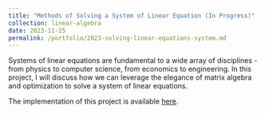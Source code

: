 ```yaml
---
title: "Methods of Solving a System of Linear Equation (In Progress)"
collection: linear-algebra
date: 2023-11-25
permalink: /portfolio/2023-solving-linear-equations-system.md
---
```


Systems of linear equations are fundamental to a wide array of disciplines - from physics to computer science, from economics to engineering. In this project, I will discuss how we can leverage  the elegance of matrix algebra and optimization to solve a system of linear equations. 

The implementation of this project is available [here](https://github.com/vohuynhquangnguyen/portfolio.codes-and-bytes/tree/main/projects/system-linear-equations).

